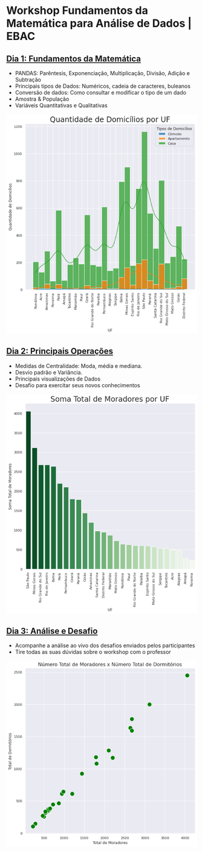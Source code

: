# Workshop Fundamentos da Matemática para Análise de Dados | EBAC

## [Dia 1: Fundamentos da Matemática](https://github.com/andreferibeiro/workshop_dados_ebac/blob/main/workshop_dados_ebac_dia1.ipynb)
* PANDAS: Parêntesis, Exponenciação, Multiplicação, Divisão, Adição e Subtração
* Principais tipos de Dados: Numéricos, cadeia de caracteres, buleanos
* Conversão de dados: Como consultar e modificar o tipo de um dado
* Amostra & População
* Variáveis Quantitativas e Qualitativas

![](images/imagem_1.png)

## [Dia 2: Principais Operações](https://github.com/andreferibeiro/workshop_dados_ebac/blob/main/workshop_ebac_dados_dia2.ipynb)
* Medidas de Centralidade: Moda, média e mediana.
* Desvio padrão e Variância.
* Principais visualizações de Dados
* Desafio para exercitar seus novos conhecimentos

![](images/imagem_2.png)

## [Dia 3: Análise e Desafio](https://github.com/andreferibeiro/workshop_dados_ebac/blob/main/desafio_ebac_dados_andreferibeiro.ipynb)
* Acompanhe a análise ao vivo dos desafios enviados pelos participantes
* Tire todas as suas dúvidas sobre o workshop com o professor

![](images/imagem_3.png)
